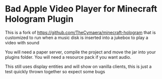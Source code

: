# Bad Apple Video Player for Minecraft Hologram Plugin

This is a fork of https://github.com/TheCymaera/minecraft-hologram that is customized to run when a music disk is inserted into a jukebox to play a video with sound


You will need a paper server, compile the project and move the jar into your plugins folder. You will need a resource pack if you want audio.

This still uses display entities and will show on vanilla clients, this is just a test quickly thrown together so expect some bugs
